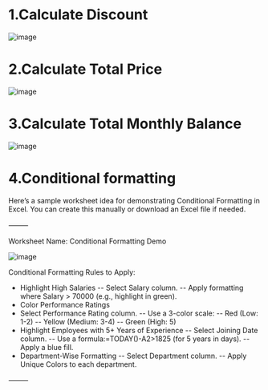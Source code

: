 # 1.Calculate Discount
![image](https://github.com/user-attachments/assets/d700ec59-07ad-42dd-8d37-0727cf0cc099)
# 2.Calculate Total Price
![image](https://github.com/user-attachments/assets/0f6b459e-d7e5-4fd5-a305-17aa8dea4e99)
# 3.Calculate Total Monthly Balance
![image](https://github.com/user-attachments/assets/fbf2bf8a-9c9c-446c-9142-b458c8762381)
# 4.Conditional formatting 
Here’s a sample worksheet idea for demonstrating Conditional Formatting in Excel. You can create this manually or download an Excel file if needed.

⸻

Worksheet Name: Conditional Formatting Demo

![image](https://github.com/user-attachments/assets/e1bef38c-a8ca-438d-97b3-df548eee31e8)

Conditional Formatting Rules to Apply:
- Highlight High Salaries
-- Select Salary column.
-- Apply formatting where Salary > 70000 (e.g., highlight in green).
- Color Performance Ratings
- Select Performance Rating column.
-- Use a 3-color scale:
-- Red (Low: 1-2)
-- Yellow (Medium: 3-4)
-- Green (High: 5)
- Highlight Employees with 5+ Years of Experience
-- Select Joining Date column.
-- Use a formula:=TODAY()-A2>1825 (for 5 years in days).
-- Apply a blue fill.
- Department-Wise Formatting
-- Select Department column.
-- Apply Unique Colors to each department.


⸻


